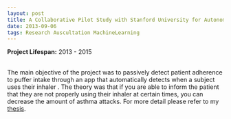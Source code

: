 ```yaml
---
layout: post
title: A Collaborative Pilot Study with Stanford University for Autonomous Patient Medical Adherence Monitoring for Asthma 
date: 2013-09-06
tags: Research Auscultation MachineLearning
---
```

**Project Lifespan\:** 2013 - 2015  
<br>

The main objective of the project was to passively detect patient adherence to puffer intake through an app that automatically detects when a subject uses their inhaler .  The theory was that if you are able to inform the patient that they are not properly using their inhaler at certain times, you can decrease the amount of asthma attacks.  For more detail please refer to my [thesis](https://goo.gl/B3GM6j). 